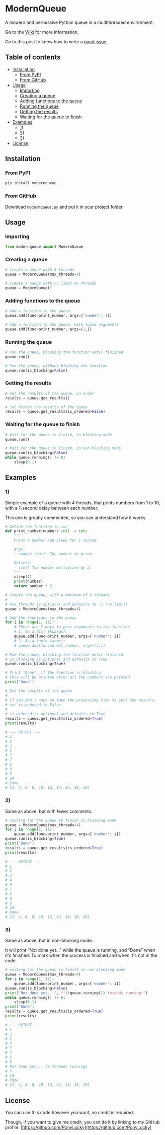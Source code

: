 # ModernQueue
A modern and permissive Python queue in a multithreaded environment.

Go to the [Wiki](https://github.com/PonyLucky/modern-queue/wiki) for more information.

Go to this post to know how to write a [good issue](https://github.com/PonyLucky/modern-queue/issues/2#issue-1515935460).

## Table of contents
- [Installation](#installation)
  - [From PyPI](#from-pypi)
  - [From GitHub](#from-github)
- [Usage](#usage)
  - [Importing](#importing)
  - [Creating a queue](#creating-a-queue)
  - [Adding functions to the queue](#adding-functions-to-the-queue)
  - [Running the queue](#running-the-queue)
  - [Getting the results](#getting-the-results)
  - [Waiting for the queue to finish](#waiting-for-the-queue-to-finish)
- [Examples](#examples)
  - [1)](#1)
  - [2)](#2)
  - [3)](#3)
- [License](#license)

## Installation
### From PyPI
```bash
pip install modernqueue
```

### From GitHub
Download `modernqueue.py` and put it in your project folder.

## Usage
### Importing
```python
from modernqueue import ModernQueue
```

### Creating a queue
```python
# Create a queue with 4 threads
queue = ModernQueue(max_threads=4)

# Create a queue with no limit on threads
queue = ModernQueue()
```

### Adding functions to the queue
```python
# Add a function to the queue
queue.add(func=print_number, args={'number': 1})

# Add a function to the queue, with tuple arguments
queue.add(func=print_number, args=(1,))
```

### Running the queue
```python
# Run the queue, blocking the function until finished
queue.run()

# Run the queue, without blocking the function
queue.run(is_blocking=False)
```

### Getting the results
```python
# Get the results of the queue, in order
results = queue.get_results()

# Get faster the results of the queue
results = queue.get_results(is_ordered=False)
```

### Waiting for the queue to finish
```python
# Wait for the queue to finish, in blocking mode
queue.run()

# Wait for the queue to finish, in non-blocking mode
queue.run(is_blocking=False)
while queue.running() != 0:
    sleep(0.1)
```

## Examples
### 1)
Simple example of a queue with 4 threads, that prints numbers from 1 to 10, with a 1-second delay between each number.

This one is greatly commented, so you can understand how it works.
```python
# Define the function to run
def print_number(number: int) -> int:
    """
    Print a number and sleep for 1 second.

    Args:
    - number (int): The number to print.

    Returns:
    - (int) The number multiplied by 2.
    """
    sleep(1)
    print(number)
    return number * 2

# Create the queue, with a maximum of 4 threads
#
# max_threads is optional and defaults to -1 (no limit)
queue = ModernQueue(max_threads=4)

# Add the functions to the queue
for i in range(1, 11):
    # There are 2 ways to pass arguments to the function
    # 1. As a dict (kwargs):
    queue.add(func=print_number, args={'number': i})
    # 2. As a tuple (args):
    # queue.add(func=print_number, args=(i,))

# Run the queue, blocking the function until finished
# is_blocking is optional and defaults to True
queue.run(is_blocking=True)

# Print "Done", if the function is blocking
# This will be printed after all the numbers are printed
print("Done")

# Get the results of the queue
# 
# If you don't want to take the processing time to sort the results,
# set is_ordered to False
# 
# is_ordered is optional and defaults to True
results = queue.get_results(is_ordered=True)
print(results)

# --- OUTPUT ---
# 4
# 2
# 3
# 1
# 5
# 7
# 6
# 8
# 9
# 10
# Done
# [2, 4, 6, 8, 10, 12, 14, 16, 18, 20]
```

### 2)
Same as above, but with fewer comments.
```python
# waiting for the queue to finish in blocking mode
queue = ModernQueue(max_threads=4)
for i in range(1, 11):
    queue.add(func=print_number, args={'number': i})
queue.run(is_blocking=True)
print("Done")
results = queue.get_results(is_ordered=True)
print(results)

# --- OUTPUT ---
# 1
# 3
# 2
# 4
# 5
# 7
# 6
# 8
# 9
# 10
# Done
# [2, 4, 6, 8, 10, 12, 14, 16, 18, 20]
```

### 3)
Same as above, but in non-blocking mode.

It will print “Not done yet…” while the queue is running, and “Done” when it's finished. To mark when the process is finished and when it's not in the code.
```python
# waiting for the queue to finish in non-blocking mode
queue = ModernQueue(max_threads=4)
for i in range(1, 11):
    queue.add(func=print_number, args={'number': i})
queue.run(is_blocking=False)
print("Not done yet...", f"({queue.running()} threads running)")
while queue.running() != 0:
    sleep(0.1)
print("Done")
results = queue.get_results(is_ordered=True)
print(results)

# --- OUTPUT ---
# 1
# 3
# 2
# 4
# 5
# 7
# 6
# 8
# Not done yet... (2 threads running)
# 9
# 10
# Done
# [2, 4, 6, 8, 10, 12, 14, 16, 18, 20]
```

## License
You can use this code however you want, no credit is required.

Though, if you want to give me credit, you can do it by linking to my GitHub profile:
[https://github.com/PonyLucky](https://github.com/PonyLucky)
